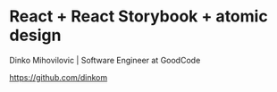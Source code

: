 # React + React Storybook + atomic design
Dinko Mihovilovic | Software Engineer at GoodCode

https://github.com/dinkom

